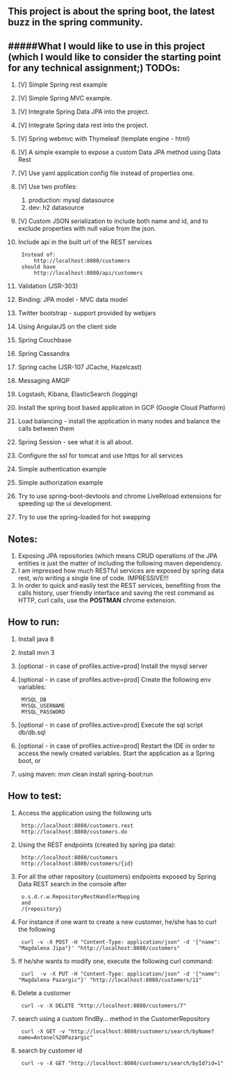 ## This project is about the spring boot, the latest buzz in the spring community.

#####What I would like to use in this project (which I would like to consider the starting point for any technical assignment;) 
TODOs:
-
1. [V] Simple Spring rest example
1. [V] Simple Spring MVC example.
1. [V] Integrate Spring Data JPA into the project.
1. [V] Integrate Spring data rest into the project.
1. [V] Spring webmvc with Thymeleaf (template engine - html)
1. [V] A simple example to expose a custom Data JPA method using Data Rest 
1. [V] Use yaml application config file instead of properties one. 
1. [V] Use two profiles: 
    1. production:  mysql datasource
    2. dev:         h2 datasource
1. [V] Custom JSON serialization to include both name and id, and to exclude properties with null value from the json.
1. Include api in the built url of the REST services
        
        Instead of:
            http://localhost:8080/customers
        should have
            http://localhost:8080/api/customers
1. Validation (JSR-303)
1. Binding: JPA model - MVC data model
1. Twitter bootstrap - support provided by webjars
1. Using AngularJS on the client side
1. Spring Couchbase
1. Spring Cassandra
1. Spring cache (JSR-107 JCache, Hazelcast)
1. Messaging AMQP
1. Logstash, Kibana, ElasticSearch (logging)
1. Install the spring boot based application in GCP (Google Cloud Platform)
1. Load balancing - install the application in many nodes and balance the calls between them
1. Spring Session - see what it is all about.
1. Configure the ssl for tomcat and use https for all services
1. Simple authentication example
1. Simple authorization example
1. Try to use spring-boot-devtools and chrome LiveReload extensions for speeding up the ui development.
1. Try to use the spring-loaded for hot swapping 

Notes:
-
1. Exposing JPA repositories (which means CRUD operations of the JPA entities is just the matter of including the following maven dependency.
1. I am impressed how much RESTful services are exposed by spring data rest, w/o writing a single line of code. IMPRESSIVE!!!
1. In order to quick and easily test the REST services, benefiting from the calls history, user friendly interface and saving the rest command as HTTP, curl calls, use the **__POSTMAN__** chrome extension.


How to run:
-
1. Install java 8
1. Install mvn 3
1. [optional - in case of profiles.active=prod] Install the mysql server
1. [optional - in case of profiles.active=prod] Create the following env variables: 
        
        MYSQL_DB
        MYSQL_USERNAME
        MYSQL_PASSWORD 
1. [optional - in case of profiles.active=prod] Execute the sql script db/db.sql
1. [optional - in case of profiles.active=prod]  Restart the IDE in order to access the newly created variables. Start the application as a Spring boot, or
1. using maven: mvn clean install spring-boot:run

How to test:
-
1. Access the application using the following urls
    
        http://localhost:8080/customers.rest
        http://localhost:8080/customers.do
1. Using the REST endpoints (created by spring jpa data):
        
        http://localhost:8080/customers
        http://localhost:8080/customers/{id}
1. For all the other repository (customers) endpoints exposed by Spring Data REST search in the console after 
    
        o.s.d.r.w.RepositoryRestHandlerMapping
        and
        /{repository}        
1. For instance if one want to create a new customer, he/she has to curl the following 

        curl -v -X POST -H "Content-Type: application/json" -d '{"name": "Magdalena Jipa"}' "http://localhost:8080/customers"
1. If he/she wants to modify one, execute the following curl command:

        curl  -v -X PUT -H "Content-Type: application/json" -d '{"name": "Magdalena Pazargic"}' "http://localhost:8080/customers/11"
1. Delete a customer
    
        curl -v -X DELETE "http://localhost:8080/customers/7"
1. search using a custom findBy... method in the CustomerRepository
    
        curl -X GET -v "http://localhost:8080/customers/search/byName?name=Antonel%20Pazargic"
1. search by customer id
        
        curl -v -X GET "http://localhost:8080/customers/search/byId?id=1"
    
            
       